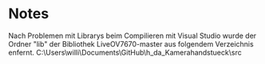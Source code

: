 # Notes

Nach Problemen mit Librarys beim Compilieren mit Visual Studio wurde der Ordner "lib" der Bibliothek LiveOV7670-master aus folgendem Verzeichnis enfernt. 
C:\Users\willi\Documents\GitHub\h_da_Kamerahandstueck\src